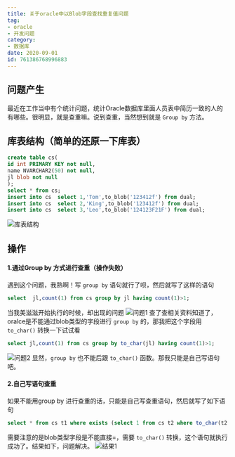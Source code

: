 ```yaml
---
title: 关于oracle中以Blob字段查找重复值问题
tag: 
- oracle
- 开发问题
category: 
- 数据库
date: 2020-09-01
id: 761386768996883
---
```


## 问题产生
最近在工作当中有个统计问题，统计Oracle数据库里面人员表中简历一致的人的有哪些。很明显，就是查重嘛。说到查重，当然想到就是 `Group by` 方法。
## 库表结构（简单的还原一下库表）

```sql
create table cs(
id int PRIMARY KEY not null,
name NVARCHAR2(50) not null,
jl blob not null
);
select * from cs;
insert into cs  select 1,'Tom',to_blob('123412f') from dual;
insert into cs  select 2,'King',to_blob('123412f') from dual;
insert into cs  select 3,'Leo',to_blob('124123F21F') from dual;
```
![库表结构](img/f3627e8bb0dc4f0b8e589df10f6fe863.png)
## 操作
#### 1.通过Group by 方式进行查重（操作失败）
遇到这个问题，我熟啊！写 `group by` 语句就行了呗，然后就写了这样的语句
```sql
select  jl,count(1) from cs group by jl having count(1)>1;
```
当我美滋滋开始执行的时候，却出现的问题
![问题1](img/584082192807448bb4db57a334ebb740.png)
查了查相关资料知道了，oralce是不能通过blob类型的字段进行 `group by` 的，那我把这个字段用 `to_char()` 转换一下试试看
```sql
select jl,count(1) from cs group by to_char(jl) having count(1)>1;
```
![问题2](img/6576c5fe4a184619b7fe4897d6ea30af.png)
显然，`group by` 也不能后跟 `to_char()` 函数。那我只能是自己写语句吧。
#### 2.自己写语句查重
如果不能用group by 进行查重的话，只能是自己写查重语句，然后就写了如下语句
```sql
select * from cs t1 where exists (select 1 from cs t2 where to_char(t2.jl) = to_char(t1.jl) and t2.id !=t1.id);
```
需要注意的是blob类型字段是不能直接=，需要 `to_char()` 转换，这个语句就执行成功了。结果如下，问题解决。
![结果1](img/35a289c650094738966c332480bc7da5.png)